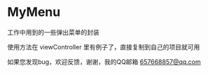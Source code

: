 # MyMenu
工作中用到的一些弹出菜单的封装

使用方法在 viewController 里有例子了，直接复制到自己的项目就可用


如果您发现bug，欢迎反馈，谢谢，我的QQ邮箱 657668857@qq.com
